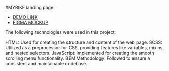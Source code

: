 #MYBIKE landing page

- [DEMO LINK](https://maksimkad.github.io/mybike-landing-page/)
- [FIGMA MOCKUP](https://www.figma.com/file/NZQAIydtHo5QkINyGLHNcq/BIKE-New-Version?type=design&node-id=0-1&mode=design&t=E6Cz4msvSxfkImw0-0)
  
The following technologies were used in this project:

HTML: Used for creating the structure and content of the web page.
SCSS: Utilized as a preprocessor for CSS, providing features like variables, mixins, and nested selectors.
JavaScript: Implemented for creating the smooth scrolling menu functionality.
BEM Methodology: Followed to ensure a consistent and maintainable codebase.
